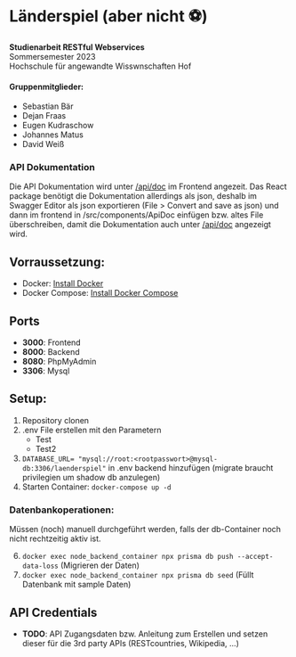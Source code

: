 # Länderspiel (aber nicht ⚽)

**Studienarbeit RESTful Webservices<br>**
Sommersemester 2023<br>
Hochschule für angewandte Wisswnschaften Hof<br>

#### Gruppenmitglieder:
- Sebastian Bär
- Dejan Fraas
- Eugen Kudraschow
- Johannes Matus
- David Weiß

### API Dokumentation

 Die API Dokumentation wird unter [/api/doc](http://localhost:3000/api/doc) im Frontend angezeit. Das React package benötigt die Dokumentation allerdings als json, deshalb im Swagger Editor als json exportieren (File > Convert and save as json) und dann im frontend in /src/components/ApiDoc einfügen bzw. altes File überschreiben, damit die Dokumentation auch unter [/api/doc](http://localhost:3000/api/doc) angezeigt wird.

## Vorraussetzung:

- Docker: [Install Docker](https://docs.docker.com/get-docker/)
- Docker Compose: [Install Docker Compose](https://docs.docker.com/compose/install/)

## Ports

- **3000**: Frontend
- **8000**: Backend
- **8080**: PhpMyAdmin
- **3306**: Mysql

## Setup:<br>
1. Repository clonen
2. .env File erstellen mit den Parametern
    - Test
    - Test2
3. ```DATABASE_URL= "mysql://root:<rootpasswort>@mysql-db:3306/laenderspiel"``` in .env backend hinzufügen (migrate braucht privilegien um shadow db anzulegen)
4. Starten Container: ```docker-compose up -d```
### Datenbankoperationen:
Müssen (noch) manuell durchgeführt werden, falls der db-Container noch nicht rechtzeitig aktiv ist.

6. ```docker exec node_backend_container npx prisma db push --accept-data-loss``` (Migrieren der Daten)
7. ```docker exec node_backend_container npx prisma db seed``` (Füllt Datenbank mit sample Daten)

## API Credentials
- **TODO**: API Zugangsdaten bzw. Anleitung zum Erstellen und setzen dieser für die 3rd party APIs (RESTcountries, Wikipedia, ...)
